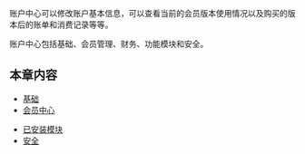 账户中心可以修改账户基本信息，可以查看当前的会员版本使用情况以及购买的版本后的账单和消费记录等等。

账户中心包括基础、会员管理、财务、功能模块和安全。

## 本章内容
* [基础](4-2-1基础.md)
* [会员中心](4-2-2会员中心.md)
<!-- * [财务](4-2-3财务.md) -->
* [已安装模块](4-2-4已安装模块.md)
* [安全](4-2-5安全.md)